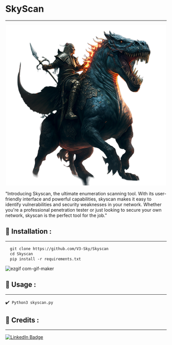 # SkyScan
---
<p align="center">
<img src="logo.png" alt="center" style="width:500px; height:500px"/>
</p>
"Introducing Skyscan, the ultimate enumeration scanning tool. With its user-friendly interface and powerful capabilities, skyscan makes it easy to identify vulnerabilities and security weaknesses in your network. Whether you're a professional penetration tester or just looking to secure your own network, skyscan is the perfect tool for the job."

## :pushpin: Installation :
---

```
  git clone https://github.com/V3-Sky/Skyscan
  cd Skyscan
  pip install -r requirements.txt
```
![ezgif com-gif-maker](https://user-images.githubusercontent.com/111459230/213830415-8b0a206a-a8f3-449f-97e7-6e0e01e744c7.gif)
## :pushpin: Usage :
---

✔️`` Python3 skyscan.py``

## 📜 Credits :
---

[![LinkedIn Badge](https://img.shields.io/badge/LinkedIn-0077B5?style=for-the-badge&logo=linkedin&logoColor=white)](https://www.linkedin.com/in/v3-sky/)
